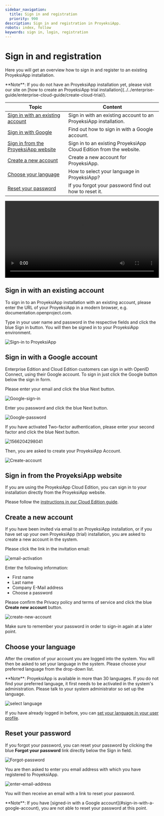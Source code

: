 ```yaml
---
sidebar_navigation:
  title: Sign in and registration
  priority: 990
description: Sign in and registration in ProyeksiApp.
robots: index, follow
keywords: sign in, login, registration
---
```


# Sign in and registration

Here you will get an overview how to sign in and register to an existing ProyeksiApp installation.

<div class="alert alert-info" role="alert">
**Note**: If you do not have an ProyeksiApp installation yet, please visit our site on [how to create an ProyeksiApp trial installation](../../enterprise-guide/enterprise-cloud-guide/create-cloud-trial/).
</div>


| Topic                                                        | Content                                                      |
| ------------------------------------------------------------ | ------------------------------------------------------------ |
| [Sign in with an existing account](#sign-in-with-an-existing-account) | Sign in with an existing account to an ProyeksiApp installation. |
| [Sign in with Google](#sign-in-with-a-google-account)                  | Find out how to sign in with a Google account.               |
| [Sign in from the ProyeksiApp website](#sign-in-from-the-openproject-website) | Sign in to an existing ProyeksiApp Cloud Edition from the website. |
| [Create a new account](#create-a-new-account)                | Create a new account for ProyeksiApp.                        |
| [Choose your language](#choose-your-language)                | How to select your language in ProyeksiApp?                  |
| [Reset your password](#reset-your-password)                  | If you forgot your password find out how to reset it.        |

<video src="https://openproject-docs.s3.eu-central-1.amazonaws.com/videos/ProyeksiApp-Sign-in-and-Registration-2.mp4" type="video/mp4" controls="" style="width:100%"></video>

## Sign in with an existing account

To sign in to an ProyeksiApp installation with an existing account, please enter the URL of your ProyeksiApp in a modern browser, e.g. documentation.openproject.com.

Type in your user name and password in the respective fields and click the blue Sign in button. You will then be signed in to your ProyeksiApp environment.

![Sign-in to ProyeksiApp](1565974792215.png)

## Sign in with a Google account

Enterprise Edition and Cloud Edition customers can sign in with OpenID Connect, using their Google account. To sign in just click the Google button below the sign in form.

Please enter your email and click the blue Next button.

![Google-sign-in](1566204061662.png)

Enter you password and click the blue Next button.

![Google-password](1566204173462.png)

If you have activated Two-factor authentication, please enter your second factor and click the blue Next button.

![1566204298041](1566204298041.png)

Then, you are asked to create your ProyeksiApp Account.

![Create-account](1566204388512.png)

## Sign in from the ProyeksiApp website

If you are using the ProyeksiApp Cloud Edition, you can sign in to your installation directly from the ProyeksiApp website.

Please follow the [instructions in our Cloud Edition guide](../../enterprise-guide/enterprise-cloud-guide/sign-in).

## Create a new account

If you have been invited via email to an ProyeksiApp installation, or if you have set up your own ProyeksiApp (trial) installation, you are asked to create a new account in the system.

Please click the link in the invitation email:

![email-activation](1566206190563.png)

Enter the following information:

* First name
* Last name
* Company E-Mail address
* Choose a password

Please confirm the Privacy policy and terms of service and click the blue **Create new account** button.

![create-new-account](1566204790146.png)

Make sure to remember your password in order to sign-in again at a later point.

## Choose your language

After the creation of your account you are logged into the system. You will then be asked to set your language in the system. Please choose your preferred language from the drop-down list.

<div class="alert alert-info" role="alert">
**Note**: ProyeksiApp is available in more than 30 languages. If you do not find your preferred language, it first needs to be activated in the system's administration. Please talk to your system administrator so set up the language.
</div>

![select language](20191202171349241.png)

If you have already logged in before, you can [set your language in your user profile](../my-account/#profile-settings).

## Reset your password

If you forgot your password, you can reset your password by clicking the blue **Forgot your password** link directly below the Sign in field.

![Forgot-password](1566205596114.png)

You are then asked to enter you email address with which you have registered to ProyeksiApp. 

![enter-email-address](1566205903097.png)

You will then receive an email with a link to reset your password.

<div class="alert alert-info" role="alert">
**Note**: If you have [signed-in with a Google account](#sign-in-with-a-google-account), you are not able to reset your password at this point.
</div>
